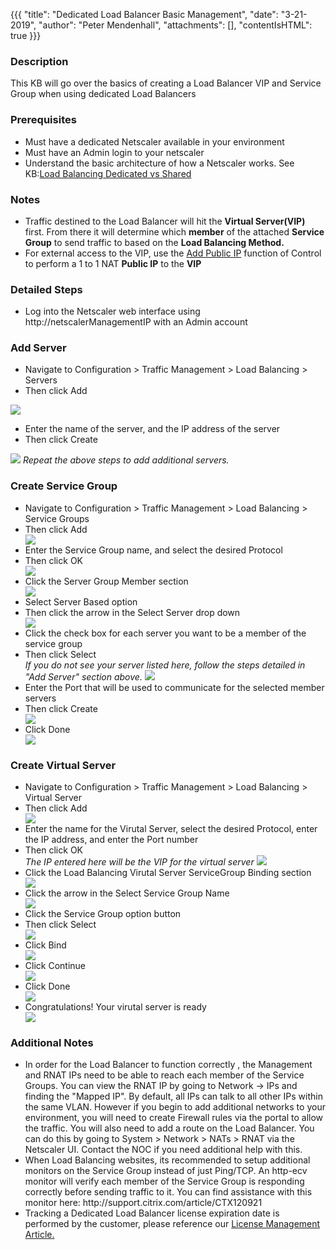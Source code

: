 {{{
  "title": "Dedicated Load Balancer Basic Management",
  "date": "3-21-2019",
  "author": "Peter Mendenhall",
  "attachments": [],
  "contentIsHTML": true
}}}

<h3>Description</h3>
<p>This KB will go over the basics of creating a Load Balancer VIP and Service Group when using dedicated Load Balancers</p>
<h3>Prerequisites</h3>
<ul>
  <li>Must have a dedicated Netscaler available in your environment</li>
  <li>Must have an Admin login to your netscaler</li>
  <li>Understand the basic architecture of how a Netscaler works. See KB:<a href="./load-balancing-dedicated-vs-shared.md">Load Balancing Dedicated vs Shared</a>
      <br />
    </a>
  </li>
</ul>
<h3>Notes</h3>
<ul>
  <li>Traffic destined to the Load Balancer will hit the <strong>Virtual Server(VIP)</strong> first. From there it will determine which <strong>member</strong> of the attached <strong>Service Group</strong> to send traffic to based on the <strong>Load Balancing Method.</strong>
  </li>
  <li>For external access to the VIP, use the <a href="./how-to-add-public-ip-to-virtual-machine.md"> Add Public IP</a> function of Control to perform a 1 to 1 NAT <strong>Public IP</strong> to the <strong> VIP</strong>
  </li>
</ul>
<h3>Detailed Steps</h3>
<ul>
  <li>Log into the Netscaler web interface using http://netscalerManagementIP with an Admin account</li>
</ul>

<h3>Add Server</h3>
<ul>
  <li>Navigate to Configuration > Traffic Management > Load Balancing > Servers</li>
  <li>Then click Add</li>
</ul>
<img src="../../images/AddServer001.png">
<ul>
  <li>Enter the name of the server, and the IP address of the server</li>
  <li>Then click Create</li>
</ul>
<img src="../../images/AddServer002.png">
<i>Repeat the above steps to add additional servers.</i>

<h3>Create Service Group</h3>
<ul>
  <li>Navigate to Configuration > Traffic Management > Load Balancing > Service Groups</li>
  <li>Then click Add</li>
  <img src="../../images/ServiceGroup001.png">
  <li>Enter the Service Group name, and select the desired Protocol</li>
  <li>Then click OK</li>
  <img src="../../images/ServiceGroup002.png">
  <li>Click the Server Group Member section</li>
  <img src="../../images/ServiceGroup003.png">
  <li>Select Server Based option</li>
  <li>Then click the arrow in the Select Server drop down</li>
  <img src="../../images/ServiceGroup004.png">
  <li>Click the check box for each server you want to be a member of the service group</li>
  <li>Then click Select</li>
  <i>If you do not see your server listed here, follow the steps detailed in "Add Server" section above.</i>
  <img src="../../images/ServiceGroup005.png">
  <li>Enter the Port that will be used to communicate for the selected member servers</li>
  <li>Then click Create</li>
  <img src="../../images/ServiceGroup006.png">
  <li>Click Done</li>
  <img src="../../images/ServiceGroup007.png">
</ul>

<h3>Create Virtual Server</h3>
<ul>
  <li>Navigate to Configuration > Traffic Management > Load Balancing > Virtual Server</li>
  <li>Then click Add</li>
  <img src="../../images/VirtualServer000.png">
  <li>Enter the name for the Virutal Server, select the desired Protocol, enter the IP address, and enter the Port number</li>
  <li>Then click OK</li>
  <i>The IP entered here will be the VIP for the virtual server</i>
  <img src="../../images/VirtualServer001.png">
  <li>Click the Load Balancing Virutal Server ServiceGroup Binding section</li>
  <img src="../../images/VirtualServer002.png">
  <li>Click the arrow in the Select Service Group Name</li>
  <img src="../../images/VirtualServer003.png">
  <li>Click the Service Group option button</li>
  <li>Then click Select</li>
  <img src="../../images/VirtualServer004.png">
  <li>Click Bind</li>
  <img src="../../images/VirtualServer004a.png">
  <li>Click Continue</li>
  <img src="../../images/VirtualServer005.png">
  <li>Click Done</li>
  <img src="../../images/VirtualServer006.png">
  <li>Congratulations! Your virutal server is ready</li>
  <img src="../../images/VirtualServer007.png">
</ul>

<h3>Additional Notes</h3>

<ul>
  <li>In order for the Load Balancer to function correctly , the Management and RNAT IPs need to be able to reach each member of the Service Groups. You can view the RNAT IP by going to Network -> IPs and finding the "Mapped IP". By default, all IPs can talk to all other IPs within the same VLAN. However if you begin to add additional networks to your environment, you will need to create Firewall rules via the portal to allow the traffic. You will also need to add a route on the Load Balancer. You can do this by going to System > Network > NATs > RNAT via the Netscaler UI. Contact the NOC if you need additional help with this.</li>
  <li>When Load Balancing websites, its recommended to setup additional monitors on the Service Group instead of just Ping/TCP. An http-ecv monitor will verify each member of the Service Group is responding correctly before sending traffic to it. You can find assistance with this monitor here: http://support.citrix.com/article/CTX120921</li>
  <li>Tracking a Dedicated Load Balancer license expiration date is performed by the customer, please reference our <a href="./dedicated-load-balancer-license-management.md">License Management Article.</a></li>
</ul
